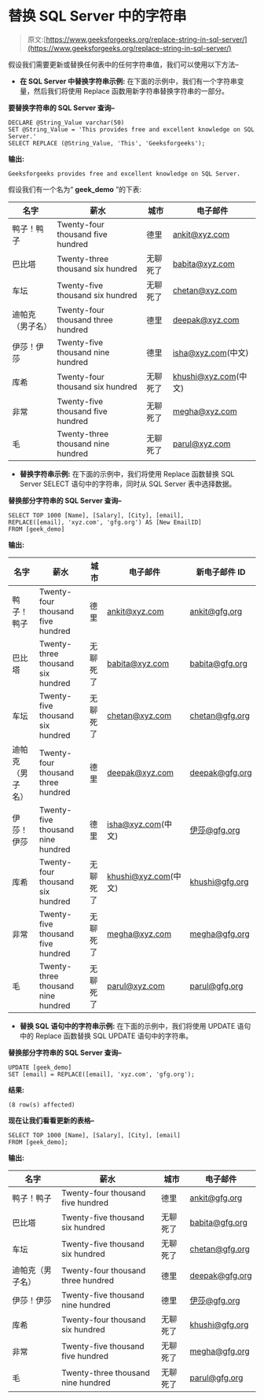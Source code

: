 # 替换 SQL Server 中的字符串

> 原文:[https://www.geeksforgeeks.org/replace-string-in-sql-server/](https://www.geeksforgeeks.org/replace-string-in-sql-server/)

假设我们需要更新或替换任何表中的任何字符串值，我们可以使用以下方法–

*   **在 SQL Server 中替换字符串示例:**
    在下面的示例中，我们有一个字符串变量，然后我们将使用 Replace 函数用新字符串替换字符串的一部分。

**要替换字符串的 SQL Server 查询–**

```
DECLARE @String_Value varchar(50)
SET @String_Value = 'This provides free and excellent knowledge on SQL Server.'
SELECT REPLACE (@String_Value, 'This', 'Geeksforgeeks');
```

**输出:**

```
Geeksforgeeks provides free and excellent knowledge on SQL Server.
```

假设我们有一个名为“ **geek_demo** ”的下表:

| 名字 | 薪水 | 城市 | 电子邮件 |
| --- | --- | --- | --- |
| 鸭子！鸭子 | Twenty-four thousand five hundred | 德里 | ankit@xyz.com |
| 巴比塔 | Twenty-three thousand six hundred | 无聊死了 | babita@xyz.com |
| 车坛 | Twenty-five thousand six hundred | 无聊死了 | chetan@xyz.com |
| 迪帕克（男子名） | Twenty-four thousand three hundred | 德里 | deepak@xyz.com |
| 伊莎！伊莎 | Twenty-five thousand nine hundred | 德里 | isha@xyz.com(中文) |
| 库希 | Twenty-four thousand six hundred | 无聊死了 | khushi@xyz.com(中文) |
| 非常 | Twenty-five thousand five hundred | 无聊死了 | megha@xyz.com |
| 毛 | Twenty-three thousand nine hundred | 无聊死了 | parul@xyz.com |

*   **替换字符串示例:**
    在下面的示例中，我们将使用 Replace 函数替换 SQL Server SELECT 语句中的字符串，同时从 SQL Server 表中选择数据。

**替换部分字符串的 SQL Server 查询–**

```
SELECT TOP 1000 [Name], [Salary], [City], [email], 
REPLACE([email], 'xyz.com', 'gfg.org') AS [New EmailID]
FROM [geek_demo]
```

**输出:**

| 名字 | 薪水 | 城市 | 电子邮件 | 新电子邮件 ID |
| --- | --- | --- | --- | --- |
| 鸭子！鸭子 | Twenty-four thousand five hundred | 德里 | ankit@xyz.com | ankit@gfg.org |
| 巴比塔 | Twenty-three thousand six hundred | 无聊死了 | babita@xyz.com | babita@gfg.org |
| 车坛 | Twenty-five thousand six hundred | 无聊死了 | chetan@xyz.com | chetan@gfg.org |
| 迪帕克（男子名） | Twenty-four thousand three hundred | 德里 | deepak@xyz.com | deepak@gfg.org |
| 伊莎！伊莎 | Twenty-five thousand nine hundred | 德里 | isha@xyz.com(中文) | 伊莎@gfg.org |
| 库希 | Twenty-four thousand six hundred | 无聊死了 | khushi@xyz.com(中文) | khushi@gfg.org |
| 非常 | Twenty-five thousand five hundred | 无聊死了 | megha@xyz.com | megha@gfg.org |
| 毛 | Twenty-three thousand nine hundred | 无聊死了 | parul@xyz.com | parul@gfg.org |

*   **替换 SQL 语句中的字符串示例:**
    在下面的示例中，我们将使用 UPDATE 语句中的 Replace 函数替换 SQL UPDATE 语句中的字符串。

**替换部分字符串的 SQL Server 查询–**

```
UPDATE [geek_demo]
SET [email] = REPLACE([email], 'xyz.com', 'gfg.org');
```

**结果:**

```
(8 row(s) affected)
```

**现在让我们看看更新的表格–**

```
SELECT TOP 1000 [Name], [Salary], [City], [email]
FROM [geek_demo];
```

**输出:**

| 名字 | 薪水 | 城市 | 电子邮件 |
| --- | --- | --- | --- |
| 鸭子！鸭子 | Twenty-four thousand five hundred | 德里 | ankit@gfg.org |
| 巴比塔 | Twenty-five thousand six hundred | 无聊死了 | babita@gfg.org |
| 车坛 | Twenty-five thousand six hundred | 无聊死了 | chetan@gfg.org |
| 迪帕克（男子名） | Twenty-four thousand three hundred | 德里 | deepak@gfg.org |
| 伊莎！伊莎 | Twenty-five thousand nine hundred | 德里 | 伊莎@gfg.org |
| 库希 | Twenty-four thousand six hundred | 无聊死了 | khushi@gfg.org |
| 非常 | Twenty-five thousand five hundred | 无聊死了 | megha@gfg.org |
| 毛 | Twenty-three thousand nine hundred | 无聊死了 | parul@gfg.org |